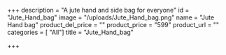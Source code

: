 +++
description = "A jute hand and side bag for everyone"
id = "Jute_Hand_bag"
image = "/uploads/Jute_Hand_bag.png"
name = "Jute Hand bag"
product_del_price = ""
product_price = "599"
product_url = ""
categories = [ "All"]
title = "Jute_Hand_bag"

+++